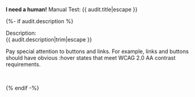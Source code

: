 
__I need a human!__ Manual Test: {{ audit.title|escape }}

{%- if audit.description %}

Description:<br>
{{ audit.description|trim|escape }}

Pay special attention to buttons and links.  For example, links and buttons should have obvious :hover states that meet WCAG 2.0 AA contrast requirements.

<br>

{% endif -%}

<br>